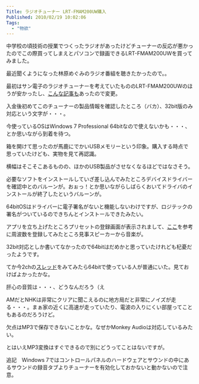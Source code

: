 ```yaml
---
Title: ラジオチューナー LRT-FMAM200UW購入
Published: 2010/02/19 10:02:06
Tags:
  - "物欲"
---
```

中学校の頃技術の授業でつくったラジオがあったけどチューナーの反応が悪かったのでこの際買ってしまえとパソコンで録画できるLRT-FMAM200UWを買ってみました。

最近聞くようになった林原めぐみのラジオ番組を聴きたかったので。。

最初はサン電子のラジオチューナーを考えていたもののLRT-FMAM200UWのほうが安かったし、[こんな記事も](http://av.watch.impress.co.jp/docs/news/20100205_347272.html)あったので変更。

入金後初めてこのチューナーの製品情報を確認したところ（バカ）、32bit版のみ対応という文字が・・・。

今使っているOSはWindows 7 Professional 64bitなので使えないかも・・・、とか思いながら到着を待つ。

箱を開けて思ったのが馬鹿にでかいUSBメモリーという印象。購入する時点で思っていたけども、実物を見て再認識。

横幅はそこそこあるものの、ほかのUSB製品がさせなくなるほどではなさそう。

必要なソフトをインストールしていざ差し込んでみたところデバイスドライバーを確認中とのバルーンが。おぉっ！とか思いながらしばらくおいてドライバのインストールが終了したというバルーンが。

64bitOSはドライバーに電子署名がないと機能しないわけですが、ロジテックの署名がついているのできちんとインストールできたみたい。

アプリを立ち上げたところプリセットの登録画面が表示されまして、[ここ](http://www.shin-yas.com/shin.amfm.html)を参考に周波数を登録してみたところ見事スピーカーから音楽が。

32bit対応としか書いてなかったので64bitはだめかと思っていたけれども杞憂だったようです。

てか今2chの[スレッド](http://pc11.2ch.net/test/read.cgi/hard/1263644248/)をみてみたら64bitで使っている人が普通にいた。見ておけばよかったかな。

肝心の音質は・・・、どうなんだろう（え

AMだとNHKは非常にクリアに聞こえるのに地方局だと非常にノイズが走る・・・。まぁ家の近くに高速が走っていたり、電波の入りにくい部屋ってこともあるのだろうけど。

欠点はMP3で保存できないことかな。なぜかMonkey Audioは対応しているみたい。

とはいえMP3変換はすぐできるので別にどうってことはないですが。

追記　Windows 7ではコントロールパネルのハードウェアとサウンドの中にあるサウンドの録音タブよりチューナーを有効化しておかないと動かないので注意。